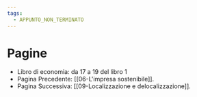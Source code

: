 ```yaml
---
tags:
  - APPUNTO_NON_TERMINATO
---
```

# Pagine
- Libro di economia: da 17 a 19 del libro 1
- Pagina Precedente: [[06-L'impresa sostenibile]].
- Pagina Successiva: [[09-Localizzazione e delocalizzazione]].